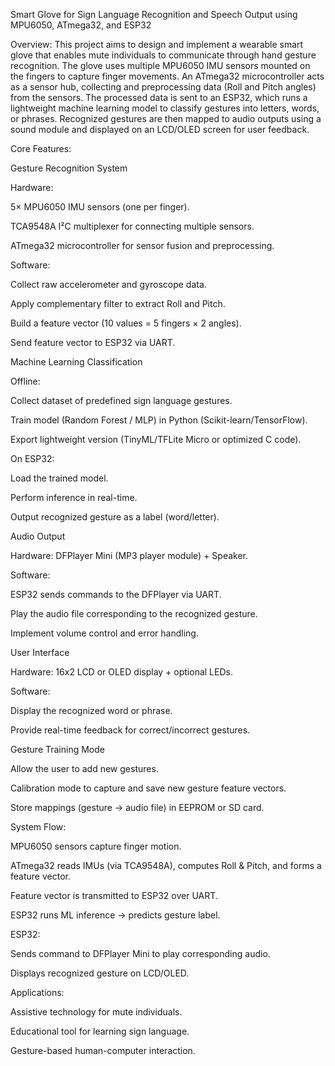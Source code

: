 Smart Glove for Sign Language Recognition and Speech Output using MPU6050, ATmega32, and ESP32

Overview:
This project aims to design and implement a wearable smart glove that enables mute individuals to communicate through hand gesture recognition. The glove uses multiple MPU6050 IMU sensors mounted on the fingers to capture finger movements. An ATmega32 microcontroller acts as a sensor hub, collecting and preprocessing data (Roll and Pitch angles) from the sensors. The processed data is sent to an ESP32, which runs a lightweight machine learning model to classify gestures into letters, words, or phrases. Recognized gestures are then mapped to audio outputs using a sound module and displayed on an LCD/OLED screen for user feedback.

Core Features:

Gesture Recognition System

Hardware:

5× MPU6050 IMU sensors (one per finger).

TCA9548A I²C multiplexer for connecting multiple sensors.

ATmega32 microcontroller for sensor fusion and preprocessing.

Software:

Collect raw accelerometer and gyroscope data.

Apply complementary filter to extract Roll and Pitch.

Build a feature vector (10 values = 5 fingers × 2 angles).

Send feature vector to ESP32 via UART.

Machine Learning Classification

Offline:

Collect dataset of predefined sign language gestures.

Train model (Random Forest / MLP) in Python (Scikit-learn/TensorFlow).

Export lightweight version (TinyML/TFLite Micro or optimized C code).

On ESP32:

Load the trained model.

Perform inference in real-time.

Output recognized gesture as a label (word/letter).

Audio Output

Hardware: DFPlayer Mini (MP3 player module) + Speaker.

Software:

ESP32 sends commands to the DFPlayer via UART.

Play the audio file corresponding to the recognized gesture.

Implement volume control and error handling.

User Interface

Hardware: 16x2 LCD or OLED display + optional LEDs.

Software:

Display the recognized word or phrase.

Provide real-time feedback for correct/incorrect gestures.

Gesture Training Mode

Allow the user to add new gestures.

Calibration mode to capture and save new gesture feature vectors.

Store mappings (gesture → audio file) in EEPROM or SD card.

System Flow:

MPU6050 sensors capture finger motion.

ATmega32 reads IMUs (via TCA9548A), computes Roll & Pitch, and forms a feature vector.

Feature vector is transmitted to ESP32 over UART.

ESP32 runs ML inference → predicts gesture label.

ESP32:

Sends command to DFPlayer Mini to play corresponding audio.

Displays recognized gesture on LCD/OLED.

Applications:

Assistive technology for mute individuals.

Educational tool for learning sign language.

Gesture-based human-computer interaction.
